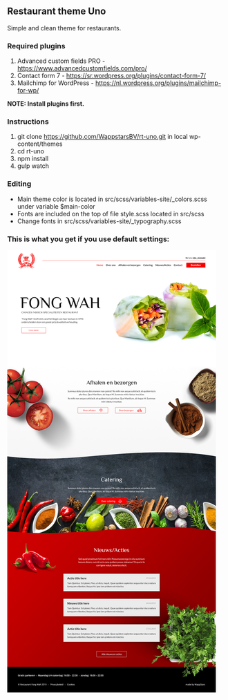 ## Restaurant theme Uno
Simple and clean theme for restaurants.

### Required plugins
1. Advanced custom fields PRO - https://www.advancedcustomfields.com/pro/
2. Contact form 7 - https://sr.wordpress.org/plugins/contact-form-7/
3. Mailchimp for WordPress - https://nl.wordpress.org/plugins/mailchimp-for-wp/

**NOTE: Install plugins first.**

### Instructions
1. git clone https://github.com/WappstarsBV/rt-uno.git in local wp-content/themes
2. cd rt-uno
3. npm install
4. gulp watch

### Editing
* Main theme color is located in src/scss/variables-site/_colors.scss under variable $main-color
* Fonts are included on the top of file style.scss located in src/scss
* Change fonts in src/scss/variables-site/_typography.scss

### This is what you get if you use default settings:

![Alt text](homepage.jpg?raw=true "Homepage")